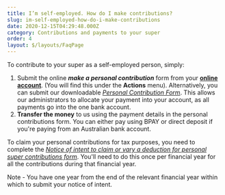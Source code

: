 ```yaml
---
title: I’m self-employed. How do I make contributions?
slug: im-self-employed-how-do-i-make-contributions
date: 2020-12-15T04:29:48.000Z
category: Contributions and payments to your super
order: 4
layout: $/layouts/FaqPage
---
```

To contribute to your super as a self-employed person, simply:

1. Submit the online ***make a personal contribution*** form from your **[online account](https://my.futuresuper.com.au/)**. (You will find this under the **Actions** menu). Alternatively, you can submit our downloadable *[Personal Contribution Form](https://www.futuresuper.com.au/personalcontributionsform)*. This allows our administrators to allocate your payment into your account, as all payments go into the one bank account.
2. **Transfer the money** to us using the payment details in the personal contributions form. You can either pay using BPAY or direct deposit if you're paying from an Australian bank account. 

To claim your personal contributions for tax purposes, you need to complete the *[Notice of intent to claim or vary a deduction for personal super contributions form](https://www.ato.gov.au/Forms/Notice-of-intent-to-claim-or-vary-a-deduction-for-personal-super-contributions/)*. You'll need to do this once per financial year for all the contributions during that financial year.

Note - You have one year from the end of the relevant financial year within which to submit your notice of intent.
